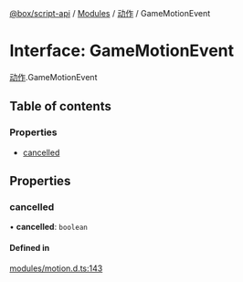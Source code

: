 [@box/script-api](../README.md) / [Modules](../modules.md) / [动作](../modules/_-1.md) / GameMotionEvent

# Interface: GameMotionEvent

[动作](../modules/_-1.md).GameMotionEvent

## Table of contents

### Properties

- [cancelled](-1.GameMotionEvent.md#cancelled)

## Properties

### cancelled

• **cancelled**: `boolean`

#### Defined in

[modules/motion.d.ts:143](https://github.com/box-engine/script-api/blob/861e99e/server/modules/motion.d.ts#L143)
